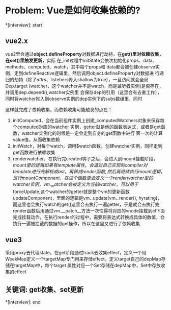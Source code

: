 # Problem: Vue是如何收集依赖的?

*[interview]: start
## vue2.x
vue2里会通过**object.defineProperty**对数据进行劫持，在**get()里对依赖收集，在set()里触发更新**，实际
在_init过程中initState会依次初始化props、data、methods、computed、watch，其中每个props和
data都会被创建observe实例，走到defineReactive逻辑里，然后调用object.defineProperty对数据进
行递归的劫持（除了$attrs、$listebers传入shallow为true），一旦访问就会全局Dep.target
(watcher，这个watcher并不是watch，而是监听者实例)是否存在，并调用dep.depend(),watcher实例里
会保存dep的引用（这里会有去重工作），同时将watcher推入到observe实例的dep实例下的subs数组里，同时

这样就完成了依赖收集，而依赖收集可能触发的点在：
1. initComputed，会在当前组件实例上创建_computedWatchers对象来保存每个computed对应的watcher
实例，getter就是他的函数表达式，或者是get函数，watcher实例化的时候是一定会走到自身的get函数中进行
第一次的计算value值，从而收集依赖
2. initWatch，对每个watch，调用$watch函数，创建watcher实例，同样走到get函数进行依赖收集
3. renderwatcher，在执行完created钩子之后，会进入到mount挂载阶段，$mount里的逻辑如果有template
属性，会通过自己实现的compiler对template进行先解析成ast，再转成render函数,然后再继续执行mount逻辑，进行mountComponent，在这个函数里会定义一个renderwatcher型的watcher实例，vm._watcher会被定义为当前watcher，可以用于$forceUpdate,这个watcher的getter就是整个vm的更新函数updateComponent，里面的逻辑是vm._update(vm._render(), hyrating)，而这里也会执行watch的get()这里会去执行一遍getter，于是就会去执行完render函数后用通过vm.__patch__方法一次性得将对应的vnode挂载到el下面完成挂载动作，在执行render的过程中，需要将表达式转换成具体的数值，会执行一遍被拦截的数据的get操作，所以在这里又进行了依赖收集

## vue3
采用proxy去代理state，在get阶段通过track去收集effect，定义一个用WeekMap定义一个targetMap专门用来存储effect，定义target自己的depMap存储在targetMap中，每个target 属性对应一个Set存储在depMap中，Set中存放收集的effect

## 关键词: get收集、set更新
*[interview]: end
